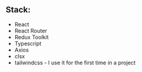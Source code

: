 <h2>Stack:</h2>

<ul>
  <li>React</li>
  <li>React Router</li>
  <li>Redux Toolkit</li>
  <li>Typescript</li>
  <li>Axios</li>
  <li>clsx</li>
  <li>tailwindcss - I use it for the first time in a project</li>
</ul>
